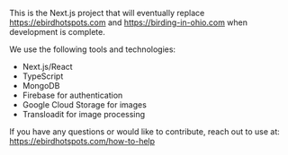 This is the Next.js project that will eventually replace https://ebirdhotspots.com and https://birding-in-ohio.com when development is complete.

We use the following tools and technologies:

- Next.js/React
- TypeScript
- MongoDB
- Firebase for authentication
- Google Cloud Storage for images
- Transloadit for image processing

If you have any questions or would like to contribute, reach out to use at: https://ebirdhotspots.com/how-to-help
